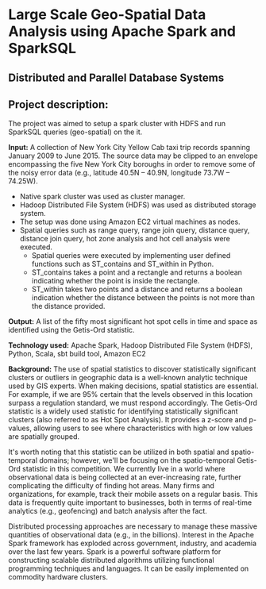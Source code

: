 # Large Scale Geo-Spatial Data Analysis using Apache Spark and SparkSQL

## Distributed and Parallel Database Systems

## Project description:

The project was aimed to setup a spark cluster with HDFS and run SparkSQL queries (geo-spatial) on the it.

**Input:** A collection of New York City Yellow Cab taxi trip records spanning January 2009 to June 2015. The source data may be clipped to an envelope encompassing the five New York City boroughs in order to remove some of the noisy error data (e.g., latitude 40.5N – 40.9N, longitude 73.7W – 74.25W).

* Native spark cluster was used as cluster manager.
* Hadoop Distributed File System (HDFS) was used as distributed storage system.
* The setup was done using Amazon EC2 virtual machines as nodes.
* Spatial queries such as range query, range join query, distance query, distance join query, hot zone analysis and hot cell analysis were executed.
  - Spatial queries were executed by implementing user defined functions such as ST_contains and ST_within in Python.
  - ST_contains takes a point and a rectangle and returns a boolean indicating whether the point is inside the rectangle.
  - ST_within takes two points and a distance and returns a boolean indication whether the distance between the points is not more than the distance provided.

**Output:** A list of the fifty most significant hot spot cells in time and space as identified using the Getis-Ord  statistic.
  
**Technology used:** Apache Spark, Hadoop Distributed File System (HDFS), Python, Scala, sbt build tool, Amazon EC2

**Background:**
  The use of spatial statistics to discover statistically significant clusters or outliers in geographic data is a well-known analytic technique used by GIS experts.
When making decisions, spatial statistics are essential. For example, if we are 95% certain that the levels observed in this location surpass a regulation standard, we must respond accordingly. The Getis-Ord statistic is a widely used statistic for identifying statistically significant clusters (also referred to as Hot Spot Analysis). It provides a z-score and p-values, allowing users to see where characteristics with high or low values are spatially grouped. 
  
  It's worth noting that this statistic can be utilized in both spatial and spatio-temporal domains; however, we'll be focusing on the spatio-temporal Getis-Ord statistic in this competition. We currently live in a world where observational data is being collected at an ever-increasing rate, further complicating the difficulty of finding hot areas. Many firms and organizations, for example, track their mobile assets on a regular basis. This data is frequently quite important to businesses, both in terms of real-time analytics (e.g., geofencing) and batch analysis after the fact.
  
  Distributed processing approaches are necessary to manage these massive quantities of observational data (e.g., in the billions). Interest in the Apache Spark framework has exploded across government, industry, and academia over the last few years. Spark is a powerful software platform for constructing scalable distributed algorithms utilizing functional programming techniques and languages. It can be easily implemented on commodity hardware clusters. 
